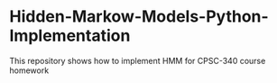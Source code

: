 # Hidden-Markow-Models-Python-Implementation
This repository shows how to implement HMM for CPSC-340 course homework
